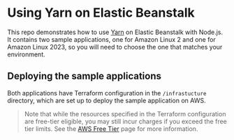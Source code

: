 # Using Yarn on Elastic Beanstalk
This repo demonstrates how to use [Yarn](https://yarnpkg.com/) on Elastic Beanstalk with Node.js. It contains two sample applications, one for Amazon Linux 2 and one for Amazon Linux 2023, so you will need to choose the one that matches your environment.

## Deploying the sample applications
Both applications have Terraform configuration in the `/infrastucture` directory, which are set up to deploy the sample application on AWS.
> Note that while the resources specified in the Terraform configuration are free-tier eligible, you may still incur charges if you exceed the free tier limits. See the [AWS Free Tier](https://aws.amazon.com/free/) page for more information.